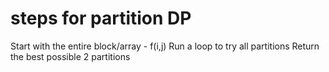 # steps for partition DP

Start with the entire block/array  - f(i,j)
Run a loop to try all partitions
Return the best possible 2 partitions
